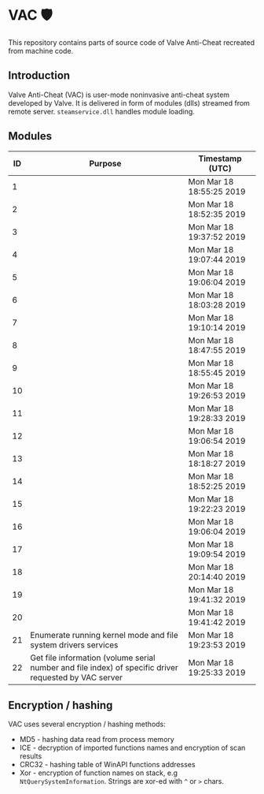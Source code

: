 # VAC 🛡️
This repository contains parts of source code of Valve Anti-Cheat recreated from machine code.

## Introduction
Valve Anti-Cheat (VAC) is user-mode noninvasive anti-cheat system developed by Valve. It is delivered in form of modules (dlls) streamed from remote server. `steamservice.dll` handles module loading.

## Modules
| ID | Purpose | Timestamp (UTC) |
| --- | --- | --- |
| 1 | | Mon Mar 18 18:55:25 2019 |
| 2 | | Mon Mar 18 18:52:35 2019 |
| 3 | | Mon Mar 18 19:37:52 2019 |
| 4 | | Mon Mar 18 19:07:44 2019 |
| 5 | | Mon Mar 18 19:06:04 2019 |
| 6 | | Mon Mar 18 18:03:28 2019 |
| 7 | | Mon Mar 18 19:10:14 2019 |
| 8 | | Mon Mar 18 18:47:55 2019 |
| 9 | | Mon Mar 18 18:55:45 2019 |
| 10 | | Mon Mar 18 19:26:53 2019 |
| 11 | | Mon Mar 18 19:28:33 2019 |
| 12 | | Mon Mar 18 19:06:54 2019 |
| 13 | | Mon Mar 18 18:18:27 2019 |
| 14 | | Mon Mar 18 18:52:25 2019 |
| 15 | | Mon Mar 18 19:22:23 2019 |
| 16 | | Mon Mar 18 19:06:04 2019 |
| 17 | | Mon Mar 18 19:09:54 2019 |
| 18 | | Mon Mar 18 20:14:40 2019 |
| 19 | | Mon Mar 18 19:41:32 2019 |
| 20 | | Mon Mar 18 19:41:42 2019 |
| 21 | Enumerate running kernel mode and file system drivers services | Mon Mar 18 19:23:53 2019 |
| 22 | Get file information (volume serial number and file index) of specific driver requested by VAC server | Mon Mar 18 19:25:33 2019 |

## Encryption / hashing
VAC uses several encryption / hashing methods:
- MD5 - hashing data read from process memory
- ICE - decryption of imported functions names and encryption of scan results
- CRC32 - hashing table of WinAPI functions addresses
- Xor - encryption of function names on stack, e.g `NtQuerySystemInformation`. Strings are xor-ed with `^` or `>` chars.